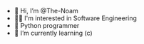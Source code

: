 - 👋 Hi, I’m @The-Noam
- 🧑‍💻 I'm interested in Software Engineering
- 🐍 Python programmer 
- 🌱 I’m currently learning (c)
